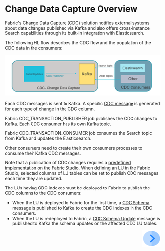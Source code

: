 # Change Data Capture Overview

Fabric's Change Data Capture (CDC) solution notifies external systems about data changes published via Kafka and also offers cross-instance Search capabilities through its built-in integration with Elasticsearch.

The following HL flow describes the CDC flow and the population of the CDC data in the consumers:

![CDC HL Flow](images/cdc_hl_flow.png)



Each CDC messages is sent to Kafka.  A specific [CDC message](02_cdc_messages.md) is generated for each type of change in the CDC column.

Fabric CDC_TRANSACTION_PUBLISHER job publishes the CDC changes to Kafka. Each CDC consumer has its own Kafka topic.

Fabric CDC_TRANSACTION_CONSUMER job consumes the Search topic from Kafka and updates the Elasticsearch.

Other consumers need to create their own consumers processes to consume their Kafka CDC messages. 

Note that a publication of CDC changes requires  a [predefined implementation](03_cdc_implementation_steps.md) on the Fabric Studio. When defining an LU in the Fabric Studio, selected columns of LU tables can be set to publish CDC messages each time they are updated. 

The LUs having CDC indexes must be deployed to Fabric to publish the CDC columns to the CDC consumers:

- When the LU is deployed to Fabric for the first time, a [CDC Schema](02_cdc_messages.md#cdc-schema) message is published to Kafka to create the CDC indexes in the CDC consumers.
- When the LU is redeployed to Fabric, a [CDC Schema Update](02_cdc_messages.md#cdc-schema-update) message is published to Kafka the schema updates on the affected CDC LU tables.



[<img align="right" width="60" height="54" src="/articles/images/Next.png">](02_cdc_messages.md)



